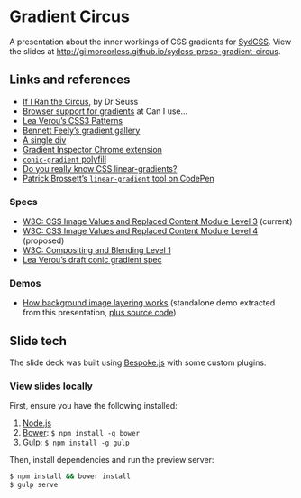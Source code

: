 # Gradient Circus

A presentation about the inner workings of CSS gradients for [SydCSS](http://sydcss.com).
View the slides at <http://gilmoreorless.github.io/sydcss-preso-gradient-circus>.

## Links and references

* [If I Ran the Circus](http://www.amazon.com/If-Ran-Circus-Classic-Seuss/dp/039480080X), by Dr Seuss
* [Browser support for gradients](http://caniuse.com/#feat=css-gradients) at Can I use...
* [Lea Verou’s CSS3 Patterns](http://lea.verou.me/css3patterns/)
* [Bennett Feely’s gradient gallery](http://bennettfeely.com/gradients/)
* [A single div](http://a.singlediv.com/)
* [Gradient Inspector Chrome extension](https://chrome.google.com/webstore/detail/css-gradient-inspector/blklpjonlhpakchaahdnkcjkfmccmdik)
* [`conic-gradient` polyfill](https://leaverou.github.io/conic-gradient/)
* [Do you really know CSS linear-gradients?](https://medium.com/@patrickbrosset/do-you-really-understand-css-linear-gradients-631d9a895caf)
* [Patrick Brossett’s `linear-gradient` tool on CodePen](http://codepen.io/captainbrosset/pen/ByqRMB)

### Specs

* [W3C: CSS Image Values and Replaced Content Module Level 3](http://dev.w3.org/csswg/css-images/) (current)
* [W3C: CSS Image Values and Replaced Content Module Level 4](http://dev.w3.org/csswg/css-images-4/) (proposed)
* [W3C: Compositing and Blending Level 1](http://dev.w3.org/fxtf/compositing-1/)
* [Lea Verou’s draft conic gradient spec](http://lea.verou.me/specs/conical-gradient/)

### Demos

* [How background image layering works](http://ecssplain.github.io/background-image-layers/) (standalone demo extracted from this presentation, [plus source code](https://github.com/ecssplain/background-image-layers))


## Slide tech

The slide deck was built using [Bespoke.js](http://markdalgleish.com/projects/bespoke.js) with some custom plugins.

### View slides locally

First, ensure you have the following installed:

1. [Node.js](http://nodejs.org)
2. [Bower](http://bower.io): `$ npm install -g bower`
3. [Gulp](http://gulpjs.com): `$ npm install -g gulp`

Then, install dependencies and run the preview server:

```bash
$ npm install && bower install
$ gulp serve
```
